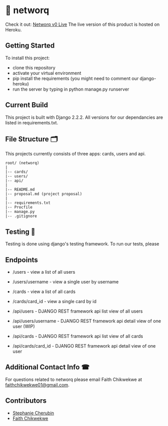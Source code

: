 

# 🤝 networq 
Check it out: [Networq v0 Live](http://networq.herokuapp.com/)
The live version of this product is hosted on Heroku. 

## Getting Started 
To install this project: 

- clone this repository
- activate your virtual environment
- pip install the requirements (you might need to comment our django-heroku)
- run the server by typing in python manage.py runserver

## Current Build
This project is built with Django 2.2.2. All versions for our dependancies are listed in requirements.txt. 

## File Structure 🗂

This projects currently consists of three apps: cards, users and api. 
```
root/ (networq)
|
|-- cards/
|-- users/
|-- api/   
|          
|-- README.md
|-- proposal.md (project proposal)
|
|-- requirements.txt
|-- Procfile
|-- manage.py
|-- .gitignore

```

## Testing 📝
Testing is done using django's testing framework. To run our tests, please 

## Endpoints
- /users - view a list of all users
- /users/username - view a single user by username
-  /cards - view a list of all cards
- /cards/card_id - view a single card by id

- /api/users - DJANGO REST framework api list view of all users
- /api/users/username - DJANGO REST framework api detail view of one user (WIP)
- /api/cards - DJANGO REST framework api list view of all cards
- /api/cards/card_id - DJANGO REST framework api detail view of one user 

## Additional Contact Info ☎

For questions related to networq please email Faith Chikwekwe at faithchikwekwe01@gmail.com. 

## Contributors

- [Stephanie Cherubin](http://github.com/stephanieCherubin/)
- [Faith Chikwekwe](http://github.com/fchikwekwe/)